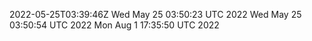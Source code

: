 2022-05-25T03:39:46Z
Wed May 25 03:50:23 UTC 2022
Wed May 25 03:50:54 UTC 2022
Mon Aug  1 17:35:50 UTC 2022
